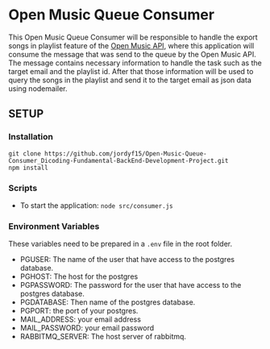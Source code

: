 # Open Music Queue Consumer
This Open Music Queue Consumer will be responsible to handle the export songs in playlist feature of the [Open Music API](https://github.com/jordyf15/Open-Music-API_Dicoding-Fundamental-BackEnd-Development-Project), where this application will consume the message that was send to the queue by the Open Music API. The message contains necessary information to handle the task such as the target email and the playlist id. After that those information will be used to query the songs in the playlist and send it to the target email as json data using nodemailer.

## SETUP
### Installation
    git clone https://github.com/jordyf15/Open-Music-Queue-Consumer_Dicoding-Fundamental-BackEnd-Development-Project.git
    npm install

### Scripts
- To start the application: `node src/consumer.js`

### Environment Variables
These variables need to be prepared in a `.env` file in the root folder.
- PGUSER: The name of the user that have access to the postgres database.
- PGHOST: The host for the postgres
- PGPASSWORD: The password for the user that have access to the postgres database.
- PGDATABASE: Then name of the postgres database.
- PGPORT: the port of your postgres.
- MAIL_ADDRESS: your email address
- MAIL_PASSWORD: your email password
- RABBITMQ_SERVER: The host server of rabbitmq.

